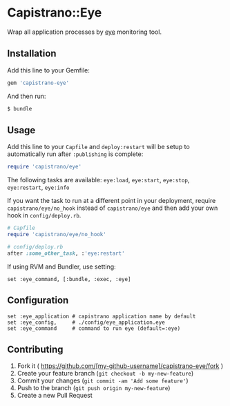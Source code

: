 # Capistrano::Eye

Wrap all application processes by [eye]('https://github.com/kostya/eye') monitoring tool.

## Installation

Add this line to your Gemfile:

```ruby
gem 'capistrano-eye'
```

And then run:

```bash
$ bundle
```

## Usage

Add this line to your `Capfile` and `deploy:restart` will be setup to automatically run after `:publishing` is complete:

```ruby
require 'capistrano/eye'
```

The following tasks are available: `eye:load`, `eye:start`, `eye:stop`, `eye:restart`, `eye:info`

If you want the task to run at a different point in your deployment, require `capistrano/eye/no_hook` instead of `capistrano/eye` and then add your own hook in `config/deploy.rb`.

``` ruby
# Capfile
require 'capistrano/eye/no_hook'

# config/deploy.rb
after :some_other_task, :'eye:restart'
```

If using RVM and Bundler, use setting:

    set :eye_command, [:bundle, :exec, :eye]


## Configuration
    set :eye_application # capistrano application name by default
    set :eye_config,     # ./config/eye_application.eye
    set :eye_command     # command to run eye (default=:eye)

## Contributing

1. Fork it ( https://github.com/[my-github-username]/capistrano-eye/fork )
2. Create your feature branch (`git checkout -b my-new-feature`)
3. Commit your changes (`git commit -am 'Add some feature'`)
4. Push to the branch (`git push origin my-new-feature`)
5. Create a new Pull Request
